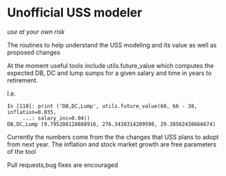 # Unofficial USS modeler

*use at your own risk*


The routines to help understand the USS modeling and its value
as well as proposed changes


At the moment useful tools include utils.future_value which computes
the expected DB, DC and lump sumps for a given salary and time in years
to retirement.

I.e.

```
In [110]: print ('DB,DC,Lump', utils.future_value(60, 66 - 38, inflation=0.035,
     ...: salary_inc=0.04))
DB,DC,Lump (9.795208128888916, 276.3438314209598, 29.38562438666674)
```

Currently the numbers come from the the changes that USS plans to adopt from next year.
The inflation and stock market growth are free parameters of the tool


Pull requests,bug fixes are encouraged
